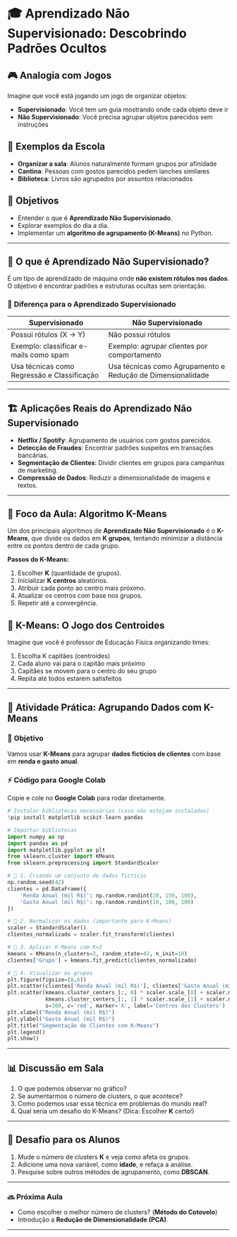 # 🎓 **Aprendizado Não Supervisionado: Descobrindo Padrões Ocultos**

## 🎮 Analogia com Jogos
Imagine que você está jogando um jogo de organizar objetos:
- **Supervisionado**: Você tem um guia mostrando onde cada objeto deve ir
- **Não Supervisionado**: Você precisa agrupar objetos parecidos sem instruções

## 🏫 Exemplos da Escola
- **Organizar a sala**: Alunos naturalmente formam grupos por afinidade
- **Cantina**: Pessoas com gostos parecidos pedem lanches similares
- **Biblioteca**: Livros são agrupados por assuntos relacionados

## 📌 **Objetivos**
- Entender o que é **Aprendizado Não Supervisionado**.
- Explorar exemplos do dia a dia.
- Implementar um **algoritmo de agrupamento (K-Means)** no Python.

---

## 🔎 **O que é Aprendizado Não Supervisionado?**
É um tipo de aprendizado de máquina onde **não existem rótulos nos dados**. O objetivo é encontrar padrões e estruturas ocultas sem orientação.

### 🧐 **Diferença para o Aprendizado Supervisionado**
| Supervisionado | Não Supervisionado |
|---------------|------------------|
| Possui rótulos (X → Y) | Não possui rótulos |
| Exemplo: classificar e-mails como spam | Exemplo: agrupar clientes por comportamento |
| Usa técnicas como Regressão e Classificação | Usa técnicas como Agrupamento e Redução de Dimensionalidade |

---

## 🏗 **Aplicações Reais do Aprendizado Não Supervisionado**
- **Netflix / Spotify**: Agrupamento de usuários com gostos parecidos.
- **Detecção de Fraudes**: Encontrar padrões suspeitos em transações bancárias.
- **Segmentação de Clientes**: Dividir clientes em grupos para campanhas de marketing.
- **Compressão de Dados**: Reduzir a dimensionalidade de imagens e textos.

---

## 🎯 **Foco da Aula: Algoritmo K-Means**
Um dos principais algoritmos de **Aprendizado Não Supervisionado** é o **K-Means**, que divide os dados em **K grupos**, tentando minimizar a distância entre os pontos dentro de cada grupo.

**Passos do K-Means:**
1. Escolher **K** (quantidade de grupos).
2. Inicializar **K centros** aleatórios.
3. Atribuir cada ponto ao centro mais próximo.
4. Atualizar os centros com base nos grupos.
5. Repetir até a convergência.

## 🎯 K-Means: O Jogo dos Centroides
Imagine que você é professor de Educação Física organizando times:
1. Escolha K capitães (centroides)
2. Cada aluno vai para o capitão mais próximo
3. Capitães se movem para o centro do seu grupo
4. Repita até todos estarem satisfeitos

---

## 🔬 **Atividade Prática: Agrupando Dados com K-Means**

### 📌 **Objetivo**
Vamos usar **K-Means** para agrupar **dados fictícios de clientes** com base em **renda e gasto anual**.

### ⚡ **Código para Google Colab**
Copie e cole no **Google Colab** para rodar diretamente.

```python
# Instalar bibliotecas necessárias (caso não estejam instaladas)
!pip install matplotlib scikit-learn pandas

# Importar bibliotecas
import numpy as np
import pandas as pd
import matplotlib.pyplot as plt
from sklearn.cluster import KMeans
from sklearn.preprocessing import StandardScaler

# 📌 1. Criando um conjunto de dados fictício
np.random.seed(42)
clientes = pd.DataFrame({
    'Renda Anual (mil R$)': np.random.randint(20, 150, 100),
    'Gasto Anual (mil R$)': np.random.randint(10, 100, 100)
})

# 📌 2. Normalizar os dados (importante para K-Means)
scaler = StandardScaler()
clientes_normalizado = scaler.fit_transform(clientes)

# 📌 3. Aplicar K-Means com K=3
kmeans = KMeans(n_clusters=3, random_state=42, n_init=10)
clientes['Grupo'] = kmeans.fit_predict(clientes_normalizado)

# 📌 4. Visualizar os grupos
plt.figure(figsize=(8,6))
plt.scatter(clientes['Renda Anual (mil R$)'], clientes['Gasto Anual (mil R$)'], c=clientes['Grupo'], cmap='viridis')
plt.scatter(kmeans.cluster_centers_[:, 0] * scaler.scale_[0] + scaler.mean_[0], 
            kmeans.cluster_centers_[:, 1] * scaler.scale_[1] + scaler.mean_[1], 
            s=300, c='red', marker='X', label='Centros dos Clusters')
plt.xlabel("Renda Anual (mil R$)")
plt.ylabel("Gasto Anual (mil R$)")
plt.title("Segmentação de Clientes com K-Means")
plt.legend()
plt.show()
```

---

## 📊 **Discussão em Sala**
1. O que podemos observar no gráfico?
2. Se aumentarmos o número de clusters, o que acontece?
3. Como podemos usar essa técnica em problemas do mundo real?
4. Qual seria um desafio do K-Means? (Dica: Escolher **K** certo!)

---

## 🎯 **Desafio para os Alunos**
1. Mude o número de clusters **K** e veja como afeta os grupos.
2. Adicione uma nova variável, como **idade**, e refaça a análise.
3. Pesquise sobre outros métodos de agrupamento, como **DBSCAN**.

---

### **🔜 Próxima Aula**
- Como escolher o melhor número de clusters? (**Método do Cotovelo**)
- Introdução a **Redução de Dimensionalidade (PCA)**.

---
